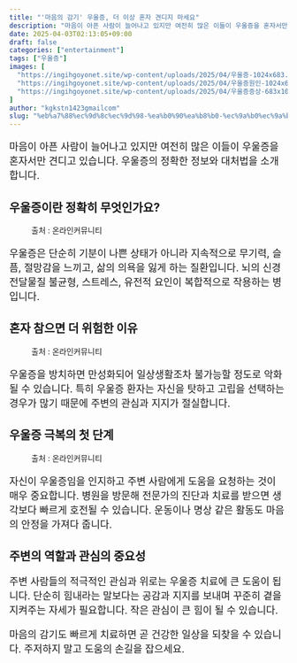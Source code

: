 ```yaml
---
title: "'마음의 감기' 우울증, 더 이상 혼자 견디지 마세요"
description: "마음이 아픈 사람이 늘어나고 있지만 여전히 많은 이들이 우울증을 혼자서만 견디고 있습니다. 우울증의 정확한 정보와 대처법을 소개합니다."
date: 2025-04-03T02:13:05+09:00
draft: false
categories: ["entertainment"]
tags: ["우울증"]
images: [
  "https://ingihgoyonet.site/wp-content/uploads/2025/04/우울증-1024x683.jpg"
  "https://ingihgoyonet.site/wp-content/uploads/2025/04/우울증원인-1024x683.jpg"
  "https://ingihgoyonet.site/wp-content/uploads/2025/04/우울증증상-683x1024.jpg"
]
author: "kgkstn1423gmailcom"
slug: "%eb%a7%88%ec%9d%8c%ec%9d%98-%ea%b0%90%ea%b8%b0-%ec%9a%b0%ec%9a%b8%ec%a6%9d-%eb%8d%94-%ec%9d%b4%ec%83%81-%ed%98%bc%ec%9e%90-%ea%b2%ac%eb%94%94%ec%a7%80-%eb%a7%88%ec%84%b8%ec%9a%94"
---
```


<p style="font-size:18px">마음이 아픈 사람이 늘어나고 있지만 여전히 많은 이들이 우울증을 혼자서만 견디고 있습니다. 우울증의 정확한 정보와 대처법을 소개합니다.</p> <h2 ><strong>우울증이란 정확히 무엇인가요?</strong></h2> <figure ><img src="https://ingihgoyonet.site/wp-content/uploads/2025/04/우울증-1024x683.jpg" alt="" style="aspect-ratio:16/9;object-fit:cover"/><figcaption >출처 : 온라인커뮤니티</figcaption></figure> <p style="font-size:18px">우울증은 단순히 기분이 나쁜 상태가 아니라 지속적으로 무기력, 슬픔, 절망감을 느끼고, 삶의 의욕을 잃게 하는 질환입니다. 뇌의 신경전달물질 불균형, 스트레스, 유전적 요인이 복합적으로 작용하는 병입니다.</p> <h2 >혼자 참으면 더 위험한 이유</h2> <figure ><img src="https://ingihgoyonet.site/wp-content/uploads/2025/04/우울증원인-1024x683.jpg" alt="" style="aspect-ratio:16/9;object-fit:cover"/><figcaption >출처 : 온라인커뮤니티</figcaption></figure> <p style="font-size:18px">우울증을 방치하면 만성화되어 일상생활조차 불가능할 정도로 악화될 수 있습니다. 특히 우울증 환자는 자신을 탓하고 고립을 선택하는 경우가 많기 때문에 주변의 관심과 지지가 절실합니다.</p> <h2 >우울증 극복의 첫 단계</h2> <figure ><img src="https://ingihgoyonet.site/wp-content/uploads/2025/04/우울증증상-683x1024.jpg" alt="" style="aspect-ratio:16/9;object-fit:cover"/><figcaption >출처 : 온라인커뮤니티</figcaption></figure> <p style="font-size:18px">자신이 우울증임을 인지하고 주변 사람에게 도움을 요청하는 것이 매우 중요합니다. 병원을 방문해 전문가의 진단과 치료를 받으면 생각보다 빠르게 호전될 수 있습니다. 운동이나 명상 같은 활동도 마음의 안정을 가져다 줍니다.</p> <h2 >주변의 역할과 관심의 중요성</h2> <p style="font-size:18px">주변 사람들의 적극적인 관심과 위로는 우울증 치료에 큰 도움이 됩니다. 단순히 힘내라는 말보다는 공감과 지지를 보내며 꾸준히 곁을 지켜주는 자세가 필요합니다. 작은 관심이 큰 힘이 될 수 있습니다.</p> <p style="font-size:18px">마음의 감기도 빠르게 치료하면 곧 건강한 일상을 되찾을 수 있습니다. 주저하지 말고 도움의 손길을 잡으세요.</p>